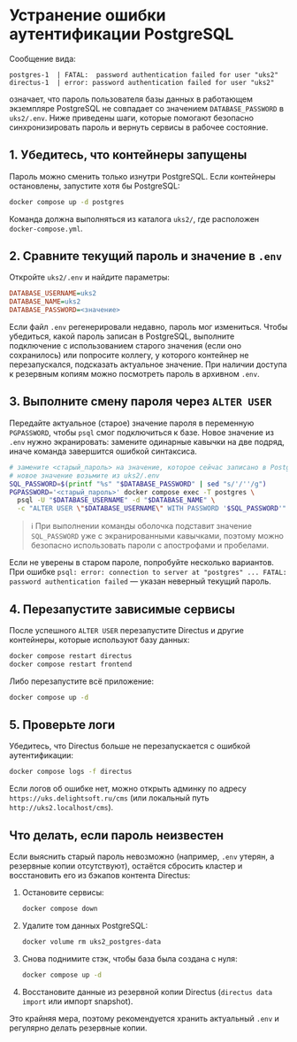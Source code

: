 # Устранение ошибки аутентификации PostgreSQL

Сообщение вида:

```
postgres-1  | FATAL:  password authentication failed for user "uks2"
directus-1  | error: password authentication failed for user "uks2"
```

означает, что пароль пользователя базы данных в работающем экземпляре PostgreSQL не совпадает со значением `DATABASE_PASSWORD` в `uks2/.env`. Ниже приведены шаги, которые помогают безопасно синхронизировать пароль и вернуть сервисы в рабочее состояние.

## 1. Убедитесь, что контейнеры запущены

Пароль можно сменить только изнутри PostgreSQL. Если контейнеры остановлены, запустите хотя бы PostgreSQL:

```bash
docker compose up -d postgres
```

Команда должна выполняться из каталога `uks2/`, где расположен `docker-compose.yml`.

## 2. Сравните текущий пароль и значение в `.env`

Откройте `uks2/.env` и найдите параметры:

```ini
DATABASE_USERNAME=uks2
DATABASE_NAME=uks2
DATABASE_PASSWORD=<значение>
```

Если файл `.env` регенерировали недавно, пароль мог измениться. Чтобы убедиться, какой пароль записан в PostgreSQL, выполните подключение с использованием старого значения (если оно сохранилось) или попросите коллегу, у которого контейнер не перезапускался, подсказать актуальное значение. При наличии доступа к резервным копиям можно посмотреть пароль в архивном `.env`.

## 3. Выполните смену пароля через `ALTER USER`

Передайте актуальное (старое) значение пароля в переменную `PGPASSWORD`, чтобы `psql` смог подключиться к базе. Новое значение из `.env` нужно экранировать: замените одинарные кавычки на две подряд, иначе команда завершится ошибкой синтаксиса.

```bash
# замените <старый_пароль> на значение, которое сейчас записано в PostgreSQL
# новое значение возьмите из uks2/.env
SQL_PASSWORD=$(printf "%s" "$DATABASE_PASSWORD" | sed "s/'/''/g")
PGPASSWORD='<старый_пароль>' docker compose exec -T postgres \
  psql -U "$DATABASE_USERNAME" -d "$DATABASE_NAME" \
  -c "ALTER USER \"$DATABASE_USERNAME\" WITH PASSWORD '$SQL_PASSWORD'"
```

> ℹ️ При выполнении команды оболочка подставит значение `SQL_PASSWORD` уже с экранированными кавычками, поэтому можно безопасно использовать пароли с апострофами и пробелами.

Если не уверены в старом пароле, попробуйте несколько вариантов. При ошибке `psql: error: connection to server at "postgres" ... FATAL: password authentication failed` — указан неверный текущий пароль.

## 4. Перезапустите зависимые сервисы

После успешного `ALTER USER` перезапустите Directus и другие контейнеры, которые используют базу данных:

```bash
docker compose restart directus
docker compose restart frontend
```

Либо перезапустите всё приложение:

```bash
docker compose up -d
```

## 5. Проверьте логи

Убедитесь, что Directus больше не перезапускается с ошибкой аутентификации:

```bash
docker compose logs -f directus
```

Если логов об ошибке нет, можно открыть админку по адресу `https://uks.delightsoft.ru/cms` (или локальный путь `http://uks2.localhost/cms`).

## Что делать, если пароль неизвестен

Если выяснить старый пароль невозможно (например, `.env` утерян, а резервные копии отсутствуют), остаётся сбросить кластер и восстановить его из бэкапов контента Directus:

1. Остановите сервисы:
   ```bash
   docker compose down
   ```
2. Удалите том данных PostgreSQL:
   ```bash
   docker volume rm uks2_postgres-data
   ```
3. Снова поднимите стэк, чтобы база была создана с нуля:
   ```bash
   docker compose up -d
   ```
4. Восстановите данные из резервной копии Directus (`directus data import` или импорт snapshot).

Это крайняя мера, поэтому рекомендуется хранить актуальный `.env` и регулярно делать резервные копии.

